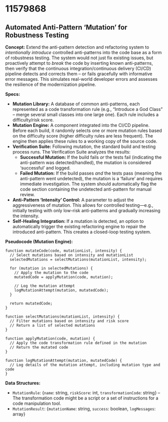 # 11579868

## Automated Anti-Pattern ‘Mutation’ for Robustness Testing

**Concept:** Extend the anti-pattern detection and refactoring system to *intentionally introduce* controlled anti-patterns into the code base as a form of robustness testing.  The system would not just fix existing issues, but proactively attempt to *break* the code by inserting known anti-patterns, then verify that the continuous integration/continuous delivery (CI/CD) pipeline detects and corrects them – or fails gracefully with informative error messages. This simulates real-world developer errors and assesses the resilience of the modernization pipeline.

**Specs:**

*   **Mutation Library:** A database of common anti-patterns, each represented as a code transformation rule (e.g., “Introduce a God Class” – merge several small classes into one large one).  Each rule includes a difficulty/risk score.
*   **Mutation Engine:** A component integrated into the CI/CD pipeline. Before each build, it randomly selects one or more mutation rules based on the difficulty score (higher difficulty rules are less frequent). The engine then applies these rules to a working copy of the source code.
*   **Verification Suite:**  Following mutation, the standard build and testing process runs. The Verification Suite analyzes the results:
    *   **Successful Mutation:** If the build fails *or* the tests fail (indicating the anti-pattern was detected/handled), the mutation is considered ‘successful’ and logged.
    *   **Failed Mutation:** If the build passes *and* the tests pass (meaning the anti-pattern went undetected), the mutation is a ‘failure’ and requires immediate investigation.  The system should automatically flag the code section containing the undetected anti-pattern for manual review.
*   **Anti-Pattern ‘Intensity’ Control:** A parameter to adjust the aggressiveness of mutation. This allows for controlled testing—e.g., initially testing with only low-risk anti-patterns and gradually increasing the intensity.
*   **Self-Healing Integration:**  If a mutation is detected, an option to automatically trigger the existing refactoring engine to repair the introduced anti-pattern. This creates a closed-loop testing system.

**Pseudocode (Mutation Engine):**

```
function mutateCode(code, mutationList, intensity) {
  // Select mutations based on intensity and mutationList
  selectedMutations = selectMutations(mutationList, intensity);

  for (mutation in selectedMutations) {
    // Apply the mutation to the code
    mutatedCode = applyMutation(code, mutation);

    // Log the mutation attempt
    logMutationAttempt(mutation, mutatedCode);
  }

  return mutatedCode;
}

function selectMutations(mutationList, intensity) {
  // Filter mutations based on intensity and risk score
  // Return a list of selected mutations
}

function applyMutation(code, mutation) {
  // Apply the code transformation rule defined in the mutation
  // Return the mutated code
}

function logMutationAttempt(mutation, mutatedCode) {
  // Log details of the mutation attempt, including mutation type and code
}
```

**Data Structures:**

*   `MutationRule`: {`name`: string, `riskScore`: int, `transformationCode`: string} –  The transformation code might be a script or a set of instructions for a code manipulation tool.
*   `MutationResult`: {`mutationName`: string, `success`: boolean, `logMessages`: array}